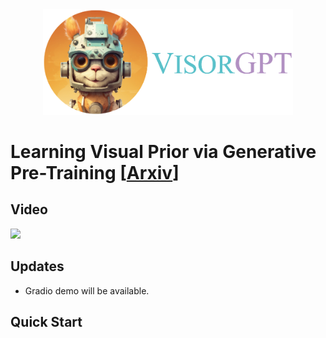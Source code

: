 <div align=center>
<img src="visorgpt_title.png" width="400">
</div>

# Learning Visual Prior via Generative Pre-Training [[Arxiv](http://arxiv.org/abs/2305.13777)]

## Video
[![](https://res.cloudinary.com/marcomontalbano/image/upload/v1684891120/video_to_markdown/images/youtube--8FDoBfxSY8I-c05b58ac6eb4c4700831b2b3070cd403.jpg)](https://www.youtube.com/watch?v=8FDoBfxSY8I "")

## Updates
- Gradio demo will be available.

## Quick Start
